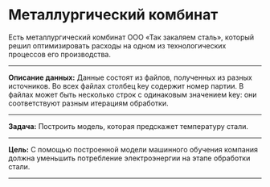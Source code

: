 # Металлургический комбинат
Есть металлургический комбинат ООО «Так закаляем сталь», который решил оптимизировать расходы на одном из технологических процессов его производства.
________

**Описание данных:** Данные состоят из файлов, полученных из разных источников.
Во всех файлах столбец key содержит номер партии. В файлах может быть несколько строк с одинаковым значением key: они соответствуют разным итерациям обработки.
________

**Задача:** Построить модель, которая предскажет температуру стали.
________

**Цель:** С помощью построенной модели машинного обучения компания должна уменьшить потребление электроэнергии на этапе обработки стали.
________
